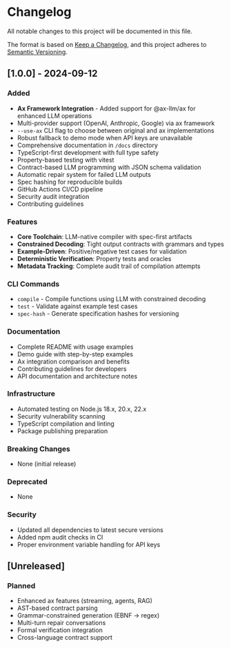 # Changelog

All notable changes to this project will be documented in this file.

The format is based on [Keep a Changelog](https://keepachangelog.com/en/1.0.0/),
and this project adheres to [Semantic Versioning](https://semver.org/spec/v2.0.0.html).

## [1.0.0] - 2024-09-12

### Added
- **Ax Framework Integration** - Added support for @ax-llm/ax for enhanced LLM operations
- Multi-provider support (OpenAI, Anthropic, Google) via ax framework
- `--use-ax` CLI flag to choose between original and ax implementations
- Robust fallback to demo mode when API keys are unavailable
- Comprehensive documentation in `/docs` directory
- TypeScript-first development with full type safety
- Property-based testing with vitest
- Contract-based LLM programming with JSON schema validation
- Automatic repair system for failed LLM outputs
- Spec hashing for reproducible builds
- GitHub Actions CI/CD pipeline
- Security audit integration
- Contributing guidelines

### Features
- **Core Toolchain**: LLM-native compiler with spec-first artifacts
- **Constrained Decoding**: Tight output contracts with grammars and types
- **Example-Driven**: Positive/negative test cases for validation
- **Deterministic Verification**: Property tests and oracles
- **Metadata Tracking**: Complete audit trail of compilation attempts

### CLI Commands
- `compile` - Compile functions using LLM with constrained decoding
- `test` - Validate against example test cases
- `spec-hash` - Generate specification hashes for versioning

### Documentation
- Complete README with usage examples
- Demo guide with step-by-step examples
- Ax integration comparison and benefits
- Contributing guidelines for developers
- API documentation and architecture notes

### Infrastructure
- Automated testing on Node.js 18.x, 20.x, 22.x
- Security vulnerability scanning
- TypeScript compilation and linting
- Package publishing preparation

### Breaking Changes
- None (initial release)

### Deprecated
- None

### Security
- Updated all dependencies to latest secure versions
- Added npm audit checks in CI
- Proper environment variable handling for API keys

## [Unreleased]

### Planned
- Enhanced ax features (streaming, agents, RAG)
- AST-based contract parsing
- Grammar-constrained generation (EBNF → regex)
- Multi-turn repair conversations
- Formal verification integration
- Cross-language contract support
